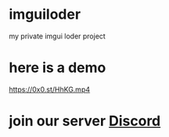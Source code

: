 # imguiloder
 my private imgui loder project
 # here is a demo 
 https://0x0.st/HhKG.mp4

# join our server [Discord](https://discord.gg/f6qSGEm8)

